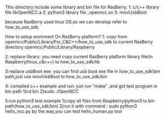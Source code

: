 This directory include some library and bin file for RasBerry:
1: c/c++ library file libOpenNCC.a
2: python3 library file _openncc.so
3: moviUsbBoot

because  RasBerry used linux OS,so we can develop refer to how_to_use_sdk.

How to setup  envirment On RasBerry platform?
1: copy from  openncc/Public/Library/For_C&C++/how_to_use_sdk to current 
RasBerry directory  openncc/Public/Library/Raspberry

2: replace library:
you need copy current RasBerry platform library file(in Raspberry/linux_c&c++) to how_to_use_sdk/lib

3:replace usbBoot exe:
you can find usb boot exe file in how_to_use_sdk\bin path,just use moviUsbBoot to how_to_use_sdk/bin

4: compiled c++ example and run: 
just run "make" ,and got test program in bin path
1)cd bin
2)sudo ./OpenNCC

5:run python3 test example
1)copy  all files from Raspberry/python3  to bin path(how_to_use_sdk/bin)
2)run it with command :
sudo python3 hello_ncc.py
by the way,you can test hello_human.py too!
